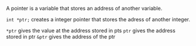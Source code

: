 A pointer is a variable that stores an address of another variable. 

`int *ptr;`
creates a integer pointer that stores the adress of another integer. 

`*ptr` gives the value at the address stored in pts
`ptr` gives the address stored in ptr
`&ptr` gives the address of the ptr

